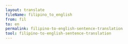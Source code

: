 ```yaml
---
layout: translate
fileName: filipino_to_english
from: fil
to: en
permalink: filipino-to-english-sentence-translation
tool: filipino-to-english-sentence-translation
---
```

